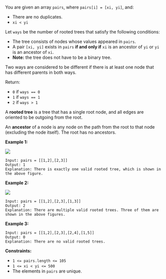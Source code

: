 You are given an array `pairs`, where `pairs[i] = [xi, yi]`, and:

  * There are no duplicates.
  * `xi < yi`

Let `ways` be the number of rooted trees that satisfy the following
conditions:

  * The tree consists of nodes whose values appeared in `pairs`.
  * A pair `[xi, yi]` exists in `pairs` **if and only if** `xi` is an ancestor of `yi` or `yi` is an ancestor of `xi`.
  * **Note:** the tree does not have to be a binary tree.

Two ways are considered to be different if there is at least one node that has
different parents in both ways.

Return:

  * `0` if `ways == 0`
  * `1` if `ways == 1`
  * `2` if `ways > 1`

A **rooted tree** is a tree that has a single root node, and all edges are
oriented to be outgoing from the root.

An **ancestor** of a node is any node on the path from the root to that node
(excluding the node itself). The root has no ancestors.



**Example 1:**

![](https://assets.leetcode.com/uploads/2020/12/03/trees2.png)

    
    
    Input: pairs = [[1,2],[2,3]]
    Output: 1
    Explanation: There is exactly one valid rooted tree, which is shown in the above figure.
    

**Example 2:**

![](https://assets.leetcode.com/uploads/2020/12/03/tree.png)

    
    
    Input: pairs = [[1,2],[2,3],[1,3]]
    Output: 2
    Explanation: There are multiple valid rooted trees. Three of them are shown in the above figures.
    

**Example 3:**

    
    
    Input: pairs = [[1,2],[2,3],[2,4],[1,5]]
    Output: 0
    Explanation: There are no valid rooted trees.



**Constraints:**

  * `1 <= pairs.length <= 105`
  * `1 <= xi < yi <= 500`
  * The elements in `pairs` are unique.

